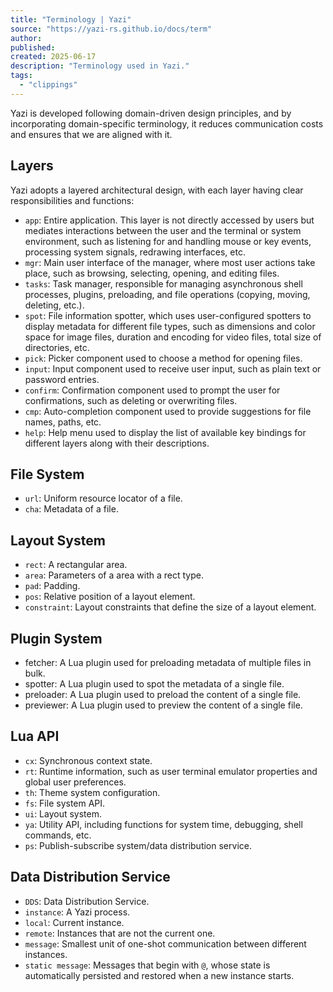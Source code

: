 ```yaml
---
title: "Terminology | Yazi"
source: "https://yazi-rs.github.io/docs/term"
author:
published:
created: 2025-06-17
description: "Terminology used in Yazi."
tags:
  - "clippings"
---
```

Yazi is developed following domain-driven design principles, and by incorporating domain-specific terminology, it reduces communication costs and ensures that we are aligned with it.

## Layers

Yazi adopts a layered architectural design, with each layer having clear responsibilities and functions:

- `app`: Entire application. This layer is not directly accessed by users but mediates interactions between the user and the terminal or system environment, such as listening for and handling mouse or key events, processing system signals, redrawing interfaces, etc.
- `mgr`: Main user interface of the manager, where most user actions take place, such as browsing, selecting, opening, and editing files.
- `tasks`: Task manager, responsible for managing asynchronous shell processes, plugins, preloading, and file operations (copying, moving, deleting, etc.).
- `spot`: File information spotter, which uses user-configured spotters to display metadata for different file types, such as dimensions and color space for image files, duration and encoding for video files, total size of directories, etc.
- `pick`: Picker component used to choose a method for opening files.
- `input`: Input component used to receive user input, such as plain text or password entries.
- `confirm`: Confirmation component used to prompt the user for confirmations, such as deleting or overwriting files.
- `cmp`: Auto-completion component used to provide suggestions for file names, paths, etc.
- `help`: Help menu used to display the list of available key bindings for different layers along with their descriptions.

## File System

- `url`: Uniform resource locator of a file.
- `cha`: Metadata of a file.

## Layout System

- `rect`: A rectangular area.
- `area`: Parameters of a area with a rect type.
- `pad`: Padding.
- `pos`: Relative position of a layout element.
- `constraint`: Layout constraints that define the size of a layout element.

## Plugin System

- fetcher: A Lua plugin used for preloading metadata of multiple files in bulk.
- spotter: A Lua plugin used to spot the metadata of a single file.
- preloader: A Lua plugin used to preload the content of a single file.
- previewer: A Lua plugin used to preview the content of a single file.

## Lua API

- `cx`: Synchronous context state.
- `rt`: Runtime information, such as user terminal emulator properties and global user preferences.
- `th`: Theme system configuration.
- `fs`: File system API.
- `ui`: Layout system.
- `ya`: Utility API, including functions for system time, debugging, shell commands, etc.
- `ps`: Publish-subscribe system/data distribution service.

## Data Distribution Service

- `DDS`: Data Distribution Service.
- `instance`: A Yazi process.
- `local`: Current instance.
- `remote`: Instances that are not the current one.
- `message`: Smallest unit of one-shot communication between different instances.
- `static message`: Messages that begin with `@`, whose state is automatically persisted and restored when a new instance starts.